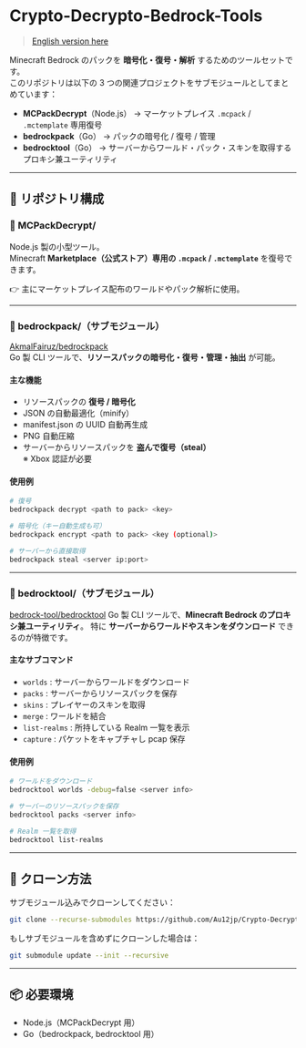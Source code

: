 # Crypto-Decrypto-Bedrock-Tools

> [English version here](README.md)

Minecraft Bedrock のパックを **暗号化・復号・解析** するためのツールセットです。  
このリポジトリは以下の 3 つの関連プロジェクトをサブモジュールとしてまとめています：

- **MCPackDecrypt**（Node.js） → マーケットプレイス `.mcpack` / `.mctemplate` 専用復号
- **bedrockpack**（Go） → パックの暗号化 / 復号 / 管理
- **bedrocktool**（Go） → サーバーからワールド・パック・スキンを取得するプロキシ兼ユーティリティ

---

## 📂 リポジトリ構成

### 🔹 MCPackDecrypt/

Node.js 製の小型ツール。  
Minecraft **Marketplace（公式ストア）専用の `.mcpack` / `.mctemplate`** を復号できます。

👉 主にマーケットプレイス配布のワールドやパック解析に使用。

---

### 🔹 bedrockpack/（サブモジュール）

[AkmalFairuz/bedrockpack](https://github.com/AkmalFairuz/bedrockpack)  
Go 製 CLI ツールで、**リソースパックの暗号化・復号・管理・抽出** が可能。

#### 主な機能

- リソースパックの **復号 / 暗号化**
- JSON の自動最適化（minify）
- manifest.json の UUID 自動再生成
- PNG 自動圧縮
- サーバーからリソースパックを **盗んで復号（steal）**  
  ※ Xbox 認証が必要

#### 使用例

```bash
# 復号
bedrockpack decrypt <path to pack> <key>

# 暗号化（キー自動生成も可）
bedrockpack encrypt <path to pack> <key (optional)>

# サーバーから直接取得
bedrockpack steal <server ip:port>
```

---

### 🔹 bedrocktool/（サブモジュール）

[bedrock-tool/bedrocktool](https://github.com/bedrock-tool/bedrocktool)
Go 製 CLI ツールで、**Minecraft Bedrock のプロキシ兼ユーティリティ**。
特に **サーバーからワールドやスキンをダウンロード** できるのが特徴です。

#### 主なサブコマンド

- `worlds` : サーバーからワールドをダウンロード
- `packs` : サーバーからリソースパックを保存
- `skins` : プレイヤーのスキンを取得
- `merge` : ワールドを結合
- `list-realms` : 所持している Realm 一覧を表示
- `capture` : パケットをキャプチャし pcap 保存

#### 使用例

```bash
# ワールドをダウンロード
bedrocktool worlds -debug=false <server info>

# サーバーのリソースパックを保存
bedrocktool packs <server info>

# Realm 一覧を取得
bedrocktool list-realms
```

---

## 🚀 クローン方法

サブモジュール込みでクローンしてください：

```bash
git clone --recurse-submodules https://github.com/Au12jp/Crypto-Decrypto-Bedrock-Tools.git
```

もしサブモジュールを含めずにクローンした場合は：

```bash
git submodule update --init --recursive
```

---

## 📦 必要環境

- Node.js（MCPackDecrypt 用）
- Go（bedrockpack, bedrocktool 用）
